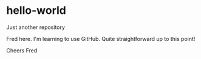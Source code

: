 # hello-world
Just another repository

Fred here. I'm learning to use GitHub.
Quite straightforward up to this point!

Cheers
Fred
